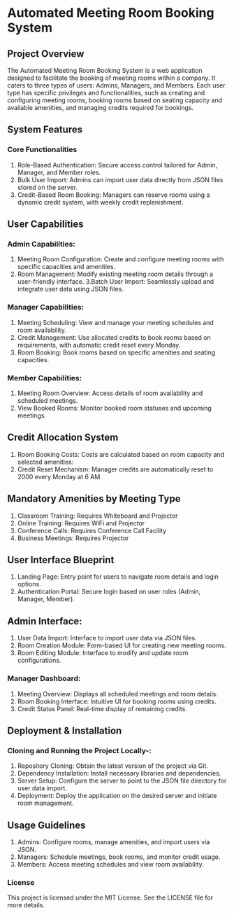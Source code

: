 # Automated Meeting Room Booking System

## Project Overview
The Automated Meeting Room Booking System is a web application designed to facilitate the booking of meeting rooms within a company. It caters to three types of users: Admins, Managers, and Members. Each user type has specific privileges and functionalities, such as creating and configuring meeting rooms, booking rooms based on seating capacity and available amenities, and managing credits required for bookings.
## System Features
### Core Functionalities
1.	Role-Based Authentication: Secure access control tailored for Admin, Manager, and Member roles.
2.	Bulk User Import: Admins can import user data directly from JSON files stored on the server.
3.	Credit-Based Room Booking: Managers can reserve rooms using a dynamic credit system, with weekly credit replenishment.
## User Capabilities
### Admin Capabilities:
1.  Meeting Room Configuration: Create and configure meeting rooms with specific capacities and amenities.
2.    Room Management: Modify existing meeting room details through a user-friendly interface.
3.Batch User Import: Seamlessly upload and integrate user data using JSON files.
### Manager Capabilities:
1.  Meeting Scheduling: View and manage your meeting schedules and room availability.
2.  Credit Management: Use allocated credits to book rooms based on requirements, with automatic credit reset every Monday.
3.  Room Booking: Book rooms based on specific amenities and seating capacities.
### Member Capabilities:
1.  Meeting Room Overview: Access details of room availability and scheduled meetings.
2.  View Booked Rooms: Monitor booked room statuses and upcoming meetings.
## Credit Allocation System
1.  Room Booking Costs: Costs are calculated based on room capacity and selected amenities:
2.  Credit Reset Mechanism: Manager credits are automatically reset to 2000 every Monday at 6 AM.
## Mandatory Amenities by Meeting Type
1.  Classroom Training: Requires Whiteboard and Projector
2.	Online Training: Requires WiFi and Projector
3.	Conference Calls: Requires Conference Call Facility
4.	Business Meetings: Requires Projector
## User Interface Blueprint
1.	Landing Page: Entry point for users to navigate room details and login options.
2.	Authentication Portal: Secure login based on user roles (Admin, Manager, Member).

## 	Admin Interface:
1.	User Data Import: Interface to import user data via JSON files.
2.	Room Creation Module: Form-based UI for creating new meeting rooms.
3.	Room Editing Module: Interface to modify and update room configurations.
### Manager Dashboard:
1.	Meeting Overview: Displays all scheduled meetings and room details.
2.	Room Booking Interface: Intuitive UI for booking rooms using credits.
3.	Credit Status Panel: Real-time display of remaining credits.
## Deployment & Installation
### Cloning and Running the Project Locally-:
1.	Repository Cloning: Obtain the latest version of the project via Git.
2.	Dependency Installation: Install necessary libraries and dependencies.
3.	Server Setup: Configure the server to point to the JSON file directory for user data import.
4.	Deployment: Deploy the application on the desired server and initiate room management.
## Usage Guidelines
1.	Admins: Configure rooms, manage amenities, and import users via JSON.
2.	Managers: Schedule meetings, book rooms, and monitor credit usage.
3.	Members: Access meeting schedules and view room availability.
### License
This project is licensed under the MIT License. See the LICENSE file for more details.


